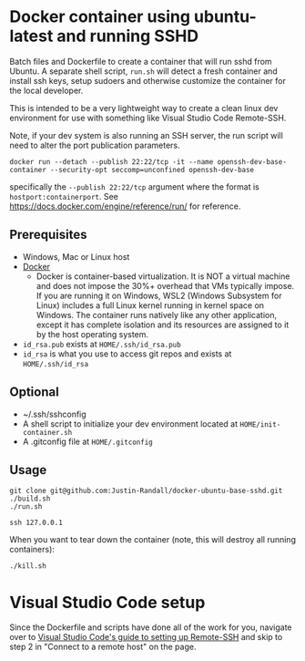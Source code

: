 # Docker container using ubuntu-latest and running SSHD

Batch files and Dockerfile to create a container that will run sshd
from Ubuntu. A separate shell script, ```run.sh``` will detect a fresh
container and install ssh keys, setup sudoers and otherwise customize
the container for the local developer.

This is intended to be a very lightweight way to create a clean linux
dev environment for use with something like Visual Studio Code
Remote-SSH.

Note, if your dev system is also running an SSH server, the run script
will need to alter the port publication parameters.

```shell
docker run --detach --publish 22:22/tcp -it --name openssh-dev-base-container --security-opt seccomp=unconfined openssh-dev-base
```

specifically the `--publish 22:22/tcp` argument where the format is
`hostport:containerport`. See
https://docs.docker.com/engine/reference/run/ for reference.

## Prerequisites

- Windows, Mac or Linux host
- [Docker](https://www.docker.com/products/docker-desktop)
  - Docker is container-based virtualization. It is NOT a virtual machine and does not
    impose the 30%+ overhead that VMs typically impose. If you are running it on
    Windows, WSL2 (Windows Subsystem for Linux) includes a full Linux kernel running
    in kernel space on Windows. The container runs natively like any other application,
    except it has complete isolation and its resources are assigned to it by the host
    operating system.
- `id_rsa.pub` exists at `HOME/.ssh/id_rsa.pub`
- `id_rsa` is what you use to access git repos and exists at `HOME/.ssh/id_rsa`

## Optional

- ~/.ssh/sshconfig
- A shell script to initialize your dev environment located at `HOME/init-container.sh`
- A .gitconfig file at `HOME/.gitconfig`

## Usage

```shell
git clone git@github.com:Justin-Randall/docker-ubuntu-base-sshd.git
./build.sh
./run.sh

ssh 127.0.0.1
```

When you want to tear down the container (note, this will destroy all
running containers):

```shell
./kill.sh
```

# Visual Studio Code setup
Since the Dockerfile and scripts have done all of the work for you,
navigate over to
[Visual Studio Code's guide to setting up Remote-SSH](https://code.visualstudio.com/docs/remote/ssh#_connect-to-a-remote-host )
and skip to step 2 in "Connect to a remote host" on the page.
